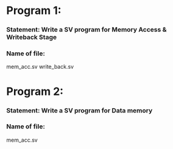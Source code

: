 # Program 1: 
### Statement: Write a SV program for Memory Access & Writeback Stage

### Name of file:
mem_acc.sv
write_back.sv

# Program 2: 
### Statement: Write a SV program for Data memory

### Name of file:
mem_acc.sv


